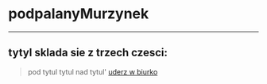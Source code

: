 # podpalanyMurzynek
--------
## tytyl sklada sie z trzech czesci:
>pod tytul
>tytul
>nad tytul'
[uderz w biurko](https://www.google.com/url?sa=i&url=https%3A%2F%2Fwww.runtimeasia.com%2Fwindows-10-blue-screen-bsod-when-starting-the-camera-webcam-spuvcbv64-sys%2F&psig=AOvVaw2G8BVp2n2znE87nYpxt3Qs&ust=1701767082676000&source=images&cd=vfe&opi=89978449&ved=0CA8QjRxqFwoTCJjPyc-29YIDFQAAAAAdAAAAABAD)
